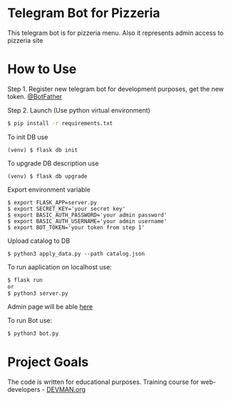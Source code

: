 # Telegram Bot for Pizzeria

This telegram bot is for pizzeria menu. Also it represents admin access to pizzeria site

# How to Use

Step 1. Register new telegram bot for development purposes, get the new token. [@BotFather](https://telegram.me/botfather)

Step 2. Launch (Use python virtual environment)

```bash
$ pip install -r requirements.txt
```
To init DB use 
```
(venv) $ flask db init
```
To upgrade DB description use
```
(venv) $ flask db upgrade
```
Export environment variable
```
$ export FLASK_APP=server.py
$ export SECRET_KEY='your secret key'
$ export BASIC_AUTH_PASSWORD='your admin password'
$ export BASIC_AUTH_USERNAME='your admin username'
$ export BOT_TOKEN='your token from step 1'
```

Upload catalog to DB
```
$ python3 apply_data.py --path catalog.json
```
To run aaplication on localhost use:
```bash
$ flask run
or
$ python3 server.py
```
Admin page will be able [here](http://127.0.0.1:5000/admin)

To run Bot use:
```bash
$ python3 bot.py
```
# Project Goals

The code is written for educational purposes. Training course for web-developers - [DEVMAN.org](https://devman.org)
